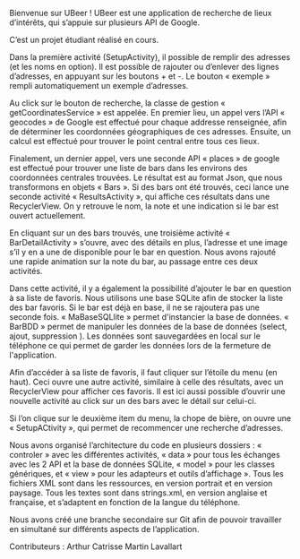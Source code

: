Bienvenue sur UBeer !
UBeer est une application de recherche de lieux d’intérêts, qui s’appuie sur plusieurs API de Google.

C’est un projet étudiant réalisé en cours.

Dans la première activité (SetupActivity), il possible de remplir des adresses (et les noms en option). Il est possible de rajouter ou d’enlever des lignes d’adresses, en appuyant sur les boutons  +  et  -. Le bouton « exemple » rempli automatiquement un exemple d’adresses.

Au click sur le bouton de recherche, la classe de gestion « getCoordinatesService » est appelée. En premier lieu, un appel vers l’API « geocodes » de Google est effectué pour chaque addresse renseignée, afin de déterminer les coordonnées géographiques de ces adresses.
Ensuite, un calcul est effectué pour trouver le point central entre tous ces lieux.

Finalement, un dernier appel, vers une seconde API « places » de google est effectué pour trouver une liste de bars dans les environs des coordonnées centrales trouvées. Le résultat est au format Json, que nous transformons en objets  « Bars ».
Si des bars ont été trouvés, ceci lance une seconde activité « ResultsActivity », qui affiche ces résultats dans une RecyclerView. On y retrouve le nom, la note et une indication si le bar est ouvert actuellement.

En cliquant sur un des bars trouvés, une troisième activité « BarDetailActivity » s’ouvre, avec des détails en plus, l’adresse et une image s’il y en a une de disponible pour le bar en question.
Nous avons rajouté une rapide animation sur la note du bar, au passage entre ces deux activités.

Dans cette activité, il y a également la possibilité d’ajouter le bar en question à sa liste de favoris. Nous utilisons une base SQLite afin de stocker la liste des bar favoris. Si le bar est déjà en base, il ne se rajoutera pas une seconde fois.
« MaBaseSQLlite » permet d'instancier la base de données. « BarBDD » permet de manipuler les données de la base de données (select, ajout, suppression ). Les données sont sauvegardées en local sur le téléphone ce qui permet de garder les données lors de la fermeture de l'application.

Afin d’accéder à sa liste de favoris, il faut cliquer sur l’étoile du menu (en haut). Ceci ouvre une autre activité, similaire à celle des résultats, avec un RecyclerView pour afficher ces favoris. Il est ici aussi possible d’ouvrir une nouvelle activité au click sur un des bars avec le détail sur celui-ci.

Si l’on clique sur le deuxième item du menu, la chope de bière, on ouvre une « SetupACtivity », qui permet de recommencer une recherche d’adresses.

Nous avons organisé l’architecture du code en plusieurs dossiers : « controler » avec les différentes activités, « data » pour tous les échanges avec les 2 API et la base de données SQLite, « model » pour les classes génériques, et « view » pour les adapteurs et outils d’affichage ». Tous les fichiers XML sont dans les ressources, en version portrait et en version paysage. Tous les textes sont dans strings.xml, en version anglaise et française, et s’adaptent en fonction de la langue du téléphone.

Nous avons créé une branche secondaire sur Git afin de pouvoir travailler en simultané sur différents aspects de l’application.

Contributeurs :
Arthur Catrisse
Martin Lavallart
